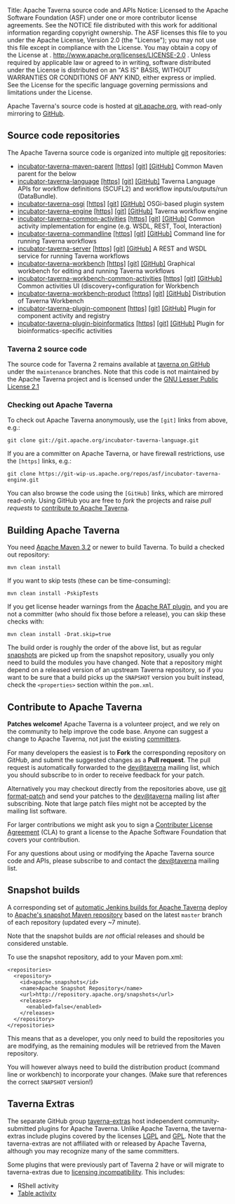 Title:     Apache Taverna source code and APIs
Notice:    Licensed to the Apache Software Foundation (ASF) under one
           or more contributor license agreements.  See the NOTICE file
           distributed with this work for additional information
           regarding copyright ownership.  The ASF licenses this file
           to you under the Apache License, Version 2.0 (the
           "License"); you may not use this file except in compliance
           with the License.  You may obtain a copy of the License at
           .
             http://www.apache.org/licenses/LICENSE-2.0
           .
           Unless required by applicable law or agreed to in writing,
           software distributed under the License is distributed on an
           "AS IS" BASIS, WITHOUT WARRANTIES OR CONDITIONS OF ANY
           KIND, either express or implied.  See the License for the
           specific language governing permissions and limitations
           under the License.

Apache Taverna's source code is hosted at [git.apache.org](http://git.apache.org/), with read-only mirroring to 
[GitHub](https://github.com/apache/?query=taverna-).


## Source code repositories

The Apache Taverna source code is organized into multiple [git](http://www.git-scm.com/) repositories:

  - [incubator-taverna-maven-parent](https://github.com/apache/incubator-taverna-maven-parent) 
    [[https]](https://git-wip-us.apache.org/repos/asf/incubator-taverna-maven-parent.git) 
    [[git]](git://git.apache.org/incubator-taverna-maven-parent.git) 
    [[GitHub]](https://github.com/apache/incubator-taverna-maven-parent)
    Common Maven parent for the below
  - [incubator-taverna-language](https://github.com/apache/incubator-taverna-language) 
    [[https]](https://git-wip-us.apache.org/repos/asf/incubator-taverna-language.git) 
    [[git]](git://git.apache.org/incubator-taverna-language.git) 
    [[GitHub]](https://github.com/apache/incubator-taverna-language)
    Taverna Language APIs for workflow definitions (SCUFL2) and workflow inputs/outputs/run (DataBundle). 
  - [incubator-taverna-osgi](https://github.com/apache/incubator-taverna-osgi) 
    [[https]](https://git-wip-us.apache.org/repos/asf/incubator-taverna-osgi.git) 
    [[git]](git://git.apache.org/incubator-taverna-osgi.git) 
    [[GitHub]](https://github.com/apache/incubator-taverna-osgi)
    OSGi-based plugin system
  - [incubator-taverna-engine](https://github.com/apache/incubator-taverna-engine) 
    [[https]](https://git-wip-us.apache.org/repos/asf/incubator-taverna-engine.git) 
    [[git]](git://git.apache.org/incubator-taverna-engine.git) 
    [[GitHub]](https://github.com/apache/incubator-taverna-engine)
    Taverna workflow engine
  - [incubator-taverna-common-activities](https://github.com/apache/incubator-taverna-common-activities)
    [[https]](https://git-wip-us.apache.org/repos/asf/incubator-taverna-common-activities.git) 
    [[git]](git://git.apache.org/incubator-taverna-common-activities.git) 
    [[GitHub]](https://github.com/apache/incubator-taverna-common-activities)
    Common activity implementation for engine (e.g. WSDL, REST, Tool, Interaction)
  - [incubator-taverna-commandline](https://github.com/apache/incubator-taverna-commandline) 
    [[https]](https://git-wip-us.apache.org/repos/asf/incubator-taverna-commandline.git) 
    [[git]](git://git.apache.org/incubator-taverna-commandline.git) 
    [[GitHub]](https://github.com/apache/incubator-taverna-commandline)
    Command line for running Taverna workflows
  - [incubator-taverna-server](https://github.com/apache/incubator-taverna-server) 
    [[https]](https://git-wip-us.apache.org/repos/asf/incubator-taverna-server.git) 
    [[git]](git://git.apache.org/incubator-taverna-server.git) 
    [[GitHub]](https://github.com/apache/incubator-taverna-server)
    A REST and WSDL service for running Taverna workflows
  - [incubator-taverna-workbench](https://github.com/apache/incubator-taverna-workbench) 
    [[https]](https://git-wip-us.apache.org/repos/asf/incubator-taverna-workbench.git) 
    [[git]](git://git.apache.org/incubator-taverna-workbench.git) 
    [[GitHub]](https://github.com/apache/incubator-taverna-workbench)
    Graphical workbench for editing and running Taverna workflows
  - [incubator-taverna-workbench-common-activities](https://github.com/apache/incubator-taverna-workbench-common-activities)
    [[https]](https://git-wip-us.apache.org/repos/asf/incubator-taverna-workbench-common-activities.git) 
    [[git]](git://git.apache.org/incubator-taverna-workbench-common-activities.git) 
    [[GitHub]](https://github.com/apache/incubator-taverna-workbench-common-activities) 
    Common activities UI (discovery+configuration for Workbench
  - [incubator-taverna-workbench-product](https://github.com/apache/incubator-taverna-workbench-product) 
    [[https]](https://git-wip-us.apache.org/repos/asf/incubator-taverna-workbench-product.git) 
    [[git]](git://git.apache.org/incubator-taverna-workbench-product.git) 
    [[GitHub]](https://github.com/apache/incubator-taverna-workbench-product)
    Distribution of Taverna Workbench
  - [incubator-taverna-plugin-component](https://github.com/apache/incubator-taverna-plugin-component)
    [[https]](https://git-wip-us.apache.org/repos/asf/incubator-taverna-plugin-component.git) 
    [[git]](git://git.apache.org/incubator-taverna-plugin-component.git) 
    [[GitHub]](https://github.com/apache/incubator-taverna-plugin-component) 
    Plugin for component activity and registry
  - [incubator-taverna-plugin-bioinformatics](https://github.com/apache/incubator-taverna-plugin-bioinformatics) 
    [[https]](https://git-wip-us.apache.org/repos/asf/incubator-taverna-plugin-bioinformatics.git) 
    [[git]](git://git.apache.org/incubator-taverna-plugin-bioinformatics.git) 
    [[GitHub]](https://github.com/apache/incubator-taverna-plugin-bioinformatics)
    Plugin for bioinformatics-specific activities

### Taverna 2 source code

The source code for Taverna 2 remains available at 
<a href="https://github.com/taverna/">taverna on GitHub</a> under the
`maintenance` branches. Note that this code is not maintained by the Apache Taverna project
 and is licensed under 
the [GNU Lesser Public License 2.1](https://www.gnu.org/licenses/lgpl-2.1.html)

### Checking out Apache Taverna

To check out Apache Taverna anonymously, use the `[git]` links from above, e.g.:

    git clone git://git.apache.org/incubator-taverna-language.git

If you are a committer on Apache Taverna, or have firewall restrictions, use the `[https]` links, e.g.:

    git clone https://git-wip-us.apache.org/repos/asf/incubator-taverna-engine.git

You can also browse the code using the `[GitHub]` links, which are mirrored read-only. 
Using GitHub you are free to *fork* the projects and raise *pull requests* to 
[contribute to Apache Taverna](#contribute-to-apache-taverna).


## Building Apache Taverna

You need [Apache Maven 3.2](https://maven.apache.org/download.html) or newer to build Taverna. 
To build a checked out repository:

    mvn clean install

If you want to skip tests (these can be time-consuming):

    mvn clean install -PskipTests

If you get license header warnings from the 
[Apache RAT plugin](https://creadur.apache.org/rat/apache-rat-plugin/), 
and you are not a committer (who should fix those before a release),
you can skip these checks with:

    mvn clean install -Drat.skip=true

The build order is roughly the order of the above list, but as regular 
[snapshots](#snapshot-builds) are picked up from the snapshot repository, 
usually you only need to build the modules you have changed. 
Note that a repository might depend on a released version of an upstream Taverna
repository, so if you want to be sure that a build picks up the `SNAPSHOT` version 
you built instead, check the `<properties>` section within the `pom.xml`.


## Contribute to Apache Taverna

**Patches welcome!** Apache Taverna is a volunteer project, and we rely on the community to help
improve the code base. Anyone can suggest a change to Apache Taverna, not just the existing [committers](/about/).

For many developers the easiest is to **Fork** the corresponding repository on *GitHub*, and submit the suggested 
changes as a **Pull request**. The pull request is automatically forwarded to the 
[dev@taverna](http://mail-archives.apache.org/mod_mbox/taverna-dev/) mailing list, which you 
should subscribe to in order to receive feedback for your patch.

Alternatively you may checkout directly from the repositories above,
use [git format-patch](https://www.kernel.org/pub/software/scm/git/docs/git-format-patch.html) 
and send your patches to the [dev@taverna](http://mail-archives.apache.org/mod_mbox/taverna-dev/)
mailing list after subscribing. Note that large patch files might not be accepted by
the mailing list software.

For larger contributions we might ask you to sign a 
[Contributer License Agreement](https://www.apache.org/licenses/#clas) (CLA) to grant a license to 
the Apache Software Foundation that covers your contribution. 

For any questions about using or modifying the Apache Taverna source code and APIs, 
please subscribe to and contact the [dev@taverna](http://mail-archives.apache.org/mod_mbox/taverna-dev/) mailing list.


## Snapshot builds

A corresponding set of [automatic Jenkins builds for Apache Taverna](https://builds.apache.org/user/stain/my-views/view/taverna/) deploy to  [Apache's snapshot Maven repository](http://repository.apache.org/snapshots/org/apache/taverna/)
based on the latest `master` branch of each repository (updated every ~7 minute).

Note that the snapshot builds are *not* official releases and should be considered unstable.

To use the snapshot repository, add to your Maven pom.xml:


    <repositories>
      <repository>
        <id>apache.snapshots</id>
        <name>Apache Snapshot Repository</name>
        <url>http://repository.apache.org/snapshots</url>
        <releases>
          <enabled>false</enabled>
        </releases>
      </repository>
    </repositories>

This means that as a developer, you only need to build the repositories you are modifying, as the remaining modules will be retrieved from the Maven repository. 

You will however always need to build the distribution product (command line or workbench) to incorporate your changes. (Make sure that references the correct <code>SNAPSHOT</code> version!)

## Taverna Extras

The separate GitHub group [taverna-extras](https://github.com/taverna-extras) host independent community-submitted plugins for Apache Taverna. 
Unlike Apache Taverna, the taverna-extras include plugins covered by the licenses [LGPL](https://www.gnu.org/licenses/;gpl.html) and [GPL](https://www.gnu.org/licenses/gpl.html).
Note that the taverna-extras are not affiliated with or released by Apache Taverna, although you may recognize many of the same committers.

Some plugins that were previously part of Taverna 2 have or will migrate to taverna-extras due to [licensing incompatibility](http://dev.mygrid.org.uk/wiki/display/developer/Third-party+licenses). This includes:

* RShell activity
* [Table activity](https://github.com/taverna-extras/table-activity)

